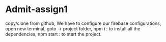 # Admit-assign1
copy/clone from github,
We have to configure our firebase configurations,
open new terminal,
goto -> project folder,
npm i : to install all the dependencies,
npm start : to start the project.

